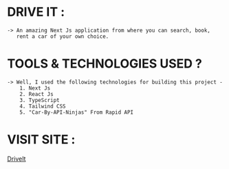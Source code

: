# DRIVE IT :
    -> An amazing Next Js application from where you can search, book,
       rent a car of your own choice.
       
# TOOLS & TECHNOLOGIES USED ? 
    -> Well, I used the following technologies for building this project - 
        1. Next Js
        2. React Js
        3. TypeScript
        4. Tailwind CSS
        5. "Car-By-API-Ninjas" From Rapid API
        
 # VISIT SITE : 
 [DriveIt](https://drive-it-five.vercel.app/)
